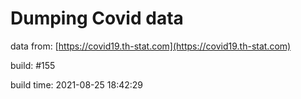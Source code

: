 Dumping Covid data
==================
                        
data from: [https://covid19.th-stat.com](https://covid19.th-stat.com)

build: #155

build time: 2021-08-25 18:42:29
